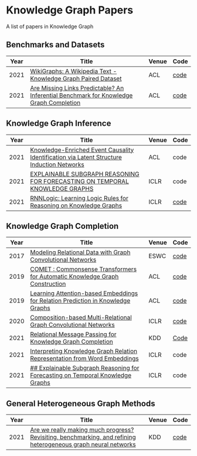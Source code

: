 # Knowledge Graph Papers
A list of papers in Knowledge Graph 
## Benchmarks and Datasets
| Year | Title                                                       | Venue | Code |
| -----|-------------------------------------------------------------| ----- | ---- |
| 2021 |[WikiGraphs: A Wikipedia Text - Knowledge Graph Paired Dataset](https://arxiv.org/pdf/2107.09556v1.pdf)| ACL |  [code](https://github.com/deepmind/deepmind-research/tree/master/wikigraphs) | 
| 2021 | [Are Missing Links Predictable? An Inferential Benchmark for Knowledge Graph Completion](https://arxiv.org/pdf/2108.01387.pdf)| ACL | [code](https://github.com/TaoMiner/inferwiki) | 

## Knowledge Graph Inference

| Year | Title                                                       | Venue | Code |
| -----|-------------------------------------------------------------| ----- | ---- |
| 2021 |[Knowledge-Enriched Event Causality Identification via Latent Structure Induction Networks](https://aclanthology.org/2021.acl-long.376.pdf) | ACL| code |
| 2021 | [EXPLAINABLE SUBGRAPH REASONING FOR FORECASTING ON TEMPORAL KNOWLEDGE GRAPHS](https://openreview.net/pdf?id=pGIHq1m7PU) | ICLR | code|
| 2021| [RNNLogic: Learning Logic Rules for Reasoning on Knowledge Graphs](https://openreview.net/pdf?id=tGZu6DlbreV)|ICLR|[code](https://github.com/DeepGraphLearning/RNNLogic)|
## Knowledge Graph Completion

| Year | Title                                                       | Venue | Code |
| -----|-------------------------------------------------------------| ----- | ---- |
|2017|[Modeling Relational Data with Graph Convolutional Networks](https://arxiv.org/pdf/1703.06103.pdf)|ESWC|[code](https://github.com/tkipf/relational-gcn)|
|2019 |[COMET : Commonsense Transformers for Automatic Knowledge Graph Construction](https://aclanthology.org/P19-1470.pdf) | ACL |[code](git@github.com:atcbosselut/comet-commonsense.git) |
|2019| [Learning Attention-based Embeddings for Relation Prediction in Knowledge Graphs](https://arxiv.org/pdf/1906.01195.pdf)|ACL|[code](https://github.com/deepakn97/relationPrediction)|
|2020| [Composition-based Multi-Relational Graph Convolutional Networks](https://arxiv.org/pdf/1911.03082.pdf)|ICLR| [code](https://github.com/malllabiisc/CompGCN)
|2021|[Relational Message Passing for Knowledge Graph Completion](https://arxiv.org/pdf/2002.06757.pdf)|KDD|[Code](https://github.com/hwwang55/PathCon)|
|2021| [Interpreting Knowledge Graph Relation Representation from Word Embeddings](https://openreview.net/pdf?id=gLWj29369lW)|ICLR|code|
|2021| [## Explainable Subgraph Reasoning for Forecasting on Temporal Knowledge Graphs](https://openreview.net/pdf?id=pGIHq1m7PU)|ICLR|code|
## General Heterogeneous Graph Methods
| Year | Title                                                       | Venue | Code |
| -----|-------------------------------------------------------------| ----- | ---- |
|2021 | [Are we really making much progress? Revisiting, benchmarking, and refining heterogeneous graph neural networks](https://keg.cs.tsinghua.edu.cn/jietang/publications/KDD21-Lv-et-al-HeterGNN.pdf)|KDD|[code](https://github.com/THUDM/HGB)|
